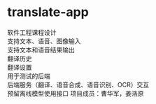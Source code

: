 # translate-app
软件工程课程设计  
支持文本、语音、图像输入  
支持文本和语音结果输出  
翻译历史  
翻译设置  
用于测试的后端  
后端服务（翻译、语音合成、语音识别、OCR）交互  
预留离线模型使用接口 
项目成员：曹华军，姜浩原
